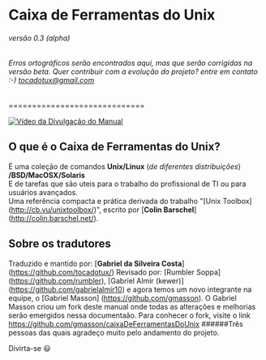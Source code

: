 # Caixa de Ferramentas do Unix 
###### versão 0.3 (alpha)
###### Erros ortográficos serão encontrados aqui, mas que serão corrigidas na versão beta. Quer contribuir com a evolução do projeto? entre em contato :-) tocadotux@gmail.com
=============================

[![Vídeo da Divulgação do Manual](https://i.ytimg.com/vi/uk-s6K479UU/0.jpg)](https://www.youtube.com/watch?v=uk-s6K479UU)

## O que é o Caixa de Ferramentas do Unix?
É uma coleção de comandos __Unix/Linux__ (*de diferentes distribuições*) __/BSD/MacOSX/Solaris__  
E de tarefas que são uteis para o trabalho do profissional de TI ou para usuários avançados.  
Uma referência compacta e prática derivada do trabalho "[Unix Toolbox] (http://cb.vu/unixtoolbox/)", 
escrito por [__Colin Barschel__] (http://colin.barschel.net/).

## Sobre os tradutores

Traduzido e mantido por: [__Gabriel da Silveira Costa__] (https://github.com/tocadotux/)
Revisado por: [Rumbler Soppa] (https://github.com/rumbler), [Gabriel Almir (kewer)] (https://github.com/gabrielalmir10) e agora temos um novo integrante na equipe, o [Gabriel Masson] (https://github.com/gmasson). O Gabriel Masson criou um fork deste manual onde todas as alterações e melhorias serão emergidos nessa documentaão. Para conhecer o fork, visite o link https://github.com/gmasson/caixaDeFerramentasDoUnix
######Três pessoas das quais agradeço muito pelo andamento do projeto.

Divirta-se :smiley:
